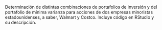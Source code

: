Determinación de distintas combinaciones de portafolios de inversión y del portafolio de mínima varianza para acciones de dos empresas minoristas estadounidenses, a saber, Walmart y Costco. Incluye código en RStudio y su descripción.
